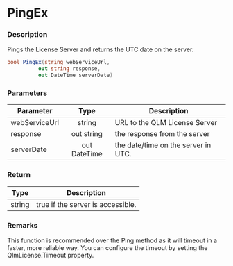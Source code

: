 # PingEx

### Description

Pings the License Server and returns the UTC date on the server.

```c#
bool PingEx(string webServiceUrl, 
          out string response, 
          out DateTime serverDate)
```

### Parameters

| Parameter     |     Type     | Description                         |
| ------------- | :----------: | ----------------------------------- |
| webServiceUrl |    string    | URL to the QLM License Server       |
| response      |  out string  | the response from the server        |
| serverDate    | out DateTime | the date/time on the server in UTC. |

### Return

| Type   | Description                       |
| ------ | --------------------------------- |
| string | true if the server is accessible. |

### Remarks

This function is recommended over the Ping method as it will timeout in a faster, more reliable way. You can configure the timeout by setting the QlmLicense.Timeout property.

###
